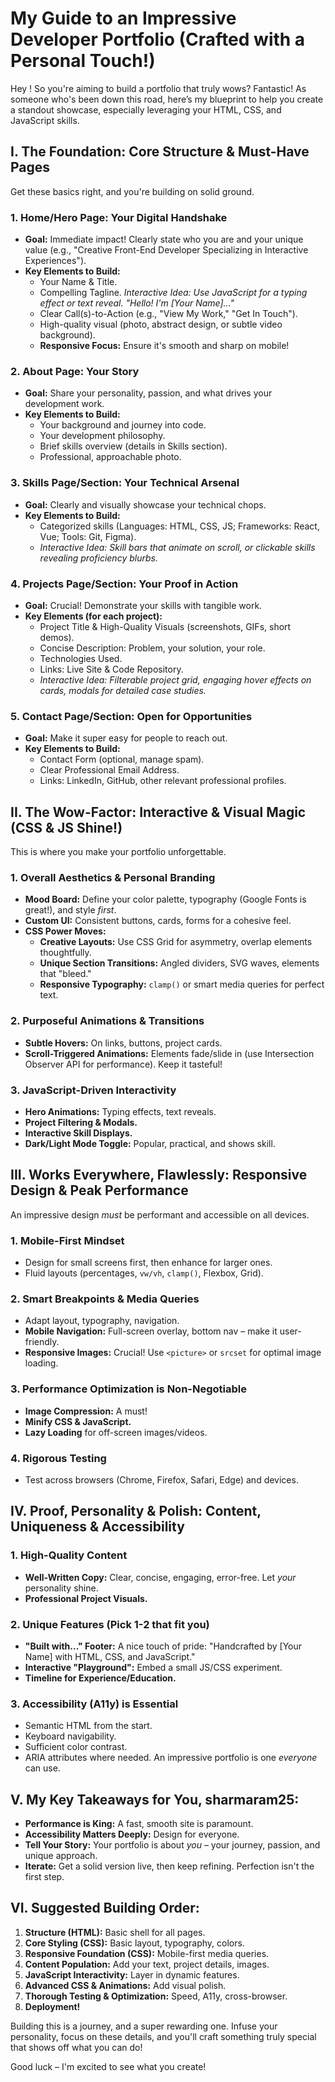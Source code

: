 # My Guide to an Impressive Developer Portfolio (Crafted with a Personal Touch!)

Hey ! So you're aiming to build a portfolio that truly wows? Fantastic! As someone who's been down this road, here’s my blueprint to help you create a standout showcase, especially leveraging your HTML, CSS, and JavaScript skills.

## I. The Foundation: Core Structure & Must-Have Pages

Get these basics right, and you're building on solid ground.

### 1. Home/Hero Page: Your Digital Handshake
*   **Goal:** Immediate impact! Clearly state who you are and your unique value (e.g., "Creative Front-End Developer Specializing in Interactive Experiences").
*   **Key Elements to Build:**
    *   Your Name & Title.
    *   Compelling Tagline. *Interactive Idea: Use JavaScript for a typing effect or text reveal. "Hello! I'm [Your Name]..."*
    *   Clear Call(s)-to-Action (e.g., "View My Work," "Get In Touch").
    *   High-quality visual (photo, abstract design, or subtle video background).
    *   **Responsive Focus:** Ensure it's smooth and sharp on mobile!

### 2. About Page: Your Story
*   **Goal:** Share your personality, passion, and what drives your development work.
*   **Key Elements to Build:**
    *   Your background and journey into code.
    *   Your development philosophy.
    *   Brief skills overview (details in Skills section).
    *   Professional, approachable photo.

### 3. Skills Page/Section: Your Technical Arsenal
*   **Goal:** Clearly and visually showcase your technical chops.
*   **Key Elements to Build:**
    *   Categorized skills (Languages: HTML, CSS, JS; Frameworks: React, Vue; Tools: Git, Figma).
    *   *Interactive Idea: Skill bars that animate on scroll, or clickable skills revealing proficiency blurbs.*

### 4. Projects Page/Section: Your Proof in Action
*   **Goal:** Crucial! Demonstrate your skills with tangible work.
*   **Key Elements (for each project):**
    *   Project Title & High-Quality Visuals (screenshots, GIFs, short demos).
    *   Concise Description: Problem, your solution, your role.
    *   Technologies Used.
    *   Links: Live Site & Code Repository.
    *   *Interactive Idea: Filterable project grid, engaging hover effects on cards, modals for detailed case studies.*

### 5. Contact Page/Section: Open for Opportunities
*   **Goal:** Make it super easy for people to reach out.
*   **Key Elements to Build:**
    *   Contact Form (optional, manage spam).
    *   Clear Professional Email Address.
    *   Links: LinkedIn, GitHub, other relevant professional profiles.

## II. The Wow-Factor: Interactive & Visual Magic (CSS & JS Shine!)

This is where you make your portfolio unforgettable.

### 1. Overall Aesthetics & Personal Branding
*   **Mood Board:** Define your color palette, typography (Google Fonts is great!), and style *first*.
*   **Custom UI:** Consistent buttons, cards, forms for a cohesive feel.
*   **CSS Power Moves:**
    *   **Creative Layouts:** Use CSS Grid for asymmetry, overlap elements thoughtfully.
    *   **Unique Section Transitions:** Angled dividers, SVG waves, elements that "bleed."
    *   **Responsive Typography:** `clamp()` or smart media queries for perfect text.

### 2. Purposeful Animations & Transitions
*   **Subtle Hovers:** On links, buttons, project cards.
*   **Scroll-Triggered Animations:** Elements fade/slide in (use Intersection Observer API for performance). Keep it tasteful!

### 3. JavaScript-Driven Interactivity
*   **Hero Animations:** Typing effects, text reveals.
*   **Project Filtering & Modals.**
*   **Interactive Skill Displays.**
*   **Dark/Light Mode Toggle:** Popular, practical, and shows skill.

## III. Works Everywhere, Flawlessly: Responsive Design & Peak Performance

An impressive design *must* be performant and accessible on all devices.

### 1. Mobile-First Mindset
*   Design for small screens first, then enhance for larger ones.
*   Fluid layouts (percentages, `vw/vh`, `clamp()`, Flexbox, Grid).

### 2. Smart Breakpoints & Media Queries
*   Adapt layout, typography, navigation.
*   **Mobile Navigation:** Full-screen overlay, bottom nav – make it user-friendly.
*   **Responsive Images:** Crucial! Use `<picture>` or `srcset` for optimal image loading.

### 3. Performance Optimization is Non-Negotiable
*   **Image Compression:** A must!
*   **Minify CSS & JavaScript.**
*   **Lazy Loading** for off-screen images/videos.

### 4. Rigorous Testing
*   Test across browsers (Chrome, Firefox, Safari, Edge) and devices.

## IV. Proof, Personality & Polish: Content, Uniqueness & Accessibility

### 1. High-Quality Content
*   **Well-Written Copy:** Clear, concise, engaging, error-free. Let *your* personality shine.
*   **Professional Project Visuals.**

### 2. Unique Features (Pick 1-2 that fit you)
*   **"Built with..." Footer:** A nice touch of pride: "Handcrafted by [Your Name] with HTML, CSS, and JavaScript."
*   **Interactive "Playground":** Embed a small JS/CSS experiment.
*   **Timeline for Experience/Education.**

### 3. Accessibility (A11y) is Essential
*   Semantic HTML from the start.
*   Keyboard navigability.
*   Sufficient color contrast.
*   ARIA attributes where needed. An impressive portfolio is one *everyone* can use.

## V. My Key Takeaways for You, sharmaram25:

*   **Performance is King:** A fast, smooth site is paramount.
*   **Accessibility Matters Deeply:** Design for everyone.
*   **Tell Your Story:** Your portfolio is about *you* – your journey, passion, and unique approach.
*   **Iterate:** Get a solid version live, then keep refining. Perfection isn't the first step.

## VI. Suggested Building Order:

1.  **Structure (HTML):** Basic shell for all pages.
2.  **Core Styling (CSS):** Basic layout, typography, colors.
3.  **Responsive Foundation (CSS):** Mobile-first media queries.
4.  **Content Population:** Add your text, project details, images.
5.  **JavaScript Interactivity:** Layer in dynamic features.
6.  **Advanced CSS & Animations:** Add visual polish.
7.  **Thorough Testing & Optimization:** Speed, A11y, cross-browser.
8.  **Deployment!**

Building this is a journey, and a super rewarding one. Infuse your personality, focus on these details, and you'll craft something truly special that shows off what you can do!

Good luck – I'm excited to see what you create!